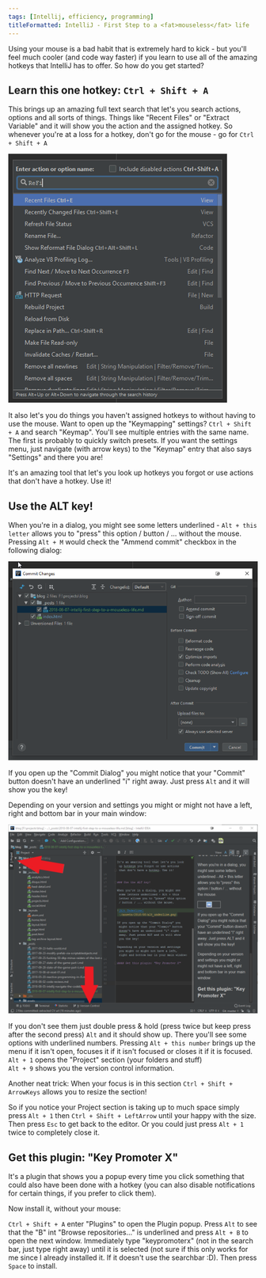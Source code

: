 ```yaml
---
tags: [Intellij, efficiency, programming]
titleFormatted: IntelliJ - First Step to a <fat>mouseless</fat> life
---
```


Using your mouse is a bad habit that is extremely hard to kick - but you'll feel much cooler (and code way faster) if you learn to use all of the amazing hotkeys that IntelliJ has to offer. So how do you get started?

## Learn this one hotkey: ``Ctrl + Shift + A``   
This brings up an amazing full text search that let's you search actions, options and all sorts of things. Things like "Recent Files" or "Extract Variable" and it will show you the action and the assigned hotkey. So whenever you're at a loss for a hotkey, don't go for the mouse - go for ``Ctrl + Shift + A``
 
![Find Action](/assets/2018/08/find_action.png)

It also let's you do things you haven't assigned hotkeys to without having to use the mouse. Want to open up the "Keymapping" settings? ``Ctrl + Shift + A`` and search "Keymap". You'll see multiple entries with the same name. The first is probably to quickly switch presets. If you want the settings menu, just navigate (with arrow keys) to the "Keymap" entry that also says "Settings" and there you are!

It's an amazing tool that let's you look up hotkeys you forgot or use actions that don't have a hotkey. Use it!


## Use the ALT key!

When you're in a dialog, you might see some letters underlined - ``Alt + this letter`` allows you to "press" this option / button / ... without the mouse. Pressing ``Alt + M`` would check the "Ammend commit" checkbox in the following dialog:

![Alt Underline](/assets/2018/08/alt_underline.png)

If you open up the "Commit Dialog" you might notice that your "Commit" button doesn't have an underlined "i" right away. Just press ``Alt`` and it will show you the key!

Depending on your version and settings you might or might not have a left, right and bottom bar in your main window: 

![Border Bars](/assets/2018/08/border_bars.png)

If you don't see them just double press & hold (press twice but keep press after the second press) ``Alt`` and it should show up. There you'll see some options with underlined numbers. Pressing ``Alt + this number`` brings up the menu if it isn't open, focuses it if it isn't focused or closes it if it is focused.  
``Alt + 1`` opens the "Project" section (your folders and stuff)   
``Alt + 9`` shows you the version control information.

Another neat trick: When your focus is in this section ``Ctrl + Shift + ArrowKeys`` allows you to resize the section!

So if you notice your Project section is taking up to much space simply press ``Alt + 1`` then ``Ctrl + Shift + LeftArrow`` until your happy with the size. Then press ``Esc`` to get back to the editor. Or you could just press ``Alt + 1`` twice to completely close it.

## Get this plugin: "Key Promoter X"

It's a plugin that shows you a popup every time you click something that could also have been done with a hotkey (you can also disable notifications for certain things, if you prefer to click them).

Now install it, without your mouse:

``Ctrl + Shift + A`` enter "Plugins" to open the Plugin popup. Press ``Alt`` to see that the "B" int "Browse repositories..." is underlined and press ``Alt + B`` to open the next window. Immediately type "keypromoterx" (not in the search bar, just type right away) until it is selected (not sure if this only works for me since I already installed it. If it doesn't use the searchbar :D). Then press ``Space`` to install.

